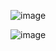 ![image](https://github.com/robertgouveia/api-film-finder/assets/15702439/d0fcf53b-48f0-4e6d-a931-37e0da853dc7)

![image](https://github.com/robertgouveia/api-film-finder/assets/15702439/8df4ee70-3074-4e7b-aad4-a29cfdcb5ee8)
